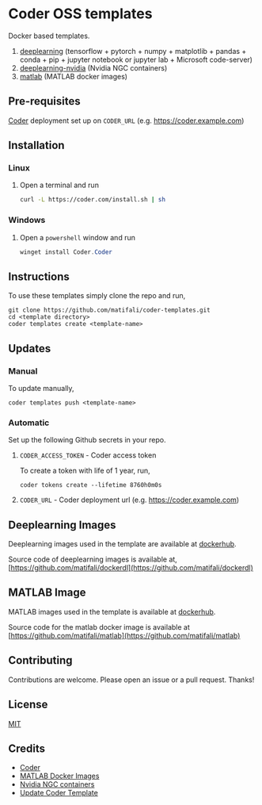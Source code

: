 # Coder OSS templates

Docker based templates.

1. [deeplearning](https://github.com/matifali/coder-templates/tree/master/deeplearning) (tensorflow + pytorch + numpy + matplotlib + pandas + conda + pip + jupyter notebook or jupyter lab + Microsoft code-server)
2. [deeplearning-nvidia](https://github.com/matifali/coder-templates/tree/master/deeplearning-nvidia) (Nvidia NGC containers)
3. [matlab](https://github.com/matifali/coder-templates/tree/master/matlab) (MATLAB docker images)

## Pre-requisites

[Coder](github.com/coder/coder) deployment set up on `CODER_URL` (e.g. https://coder.example.com)

## Installation

### Linux

1. Open a terminal and run

   ```bash
   curl -L https://coder.com/install.sh | sh
   ```

### Windows

1. Open a `powershell` window and run

   ```powershell
   winget install Coder.Coder
   ```

## Instructions

To use these templates simply clone the repo and run,

```console
git clone https://github.com/matifali/coder-templates.git
cd <template directory>
coder templates create <template-name>
```

## Updates

### Manual

To update manually,

```console
coder templates push <template-name>
```

### Automatic

Set up the following Github secrets in your repo.

1. `CODER_ACCESS_TOKEN` - Coder access token

   To create a token with life of 1 year, run,

   ```shell
   coder tokens create --lifetime 8760h0m0s
   ```

2. `CODER_URL` - Coder deployment url (e.g. https://coder.example.com)

## Deeplearning Images

Deeplearning images used in the template are available at [dockerhub](https://hub.docker.com/repository/docker/matifali/dockerdl).

Source code of deeplearning images is available at, [https://github.com/matifali/dockerdl](https://github.com/matifali/dockerdl)

## MATLAB Image

MATLAB images used in the template is available at [dockerhub](https://hub.docker.com/repository/docker/matifali/matlab).

Source code for the matlab docker image is available at [https://github.com/matifali/matlab](https://github.com/matifali/matlab)

## Contributing

Contributions are welcome. Please open an issue or a pull request. Thanks!

## License

[MIT](./LICENSE)

## Credits

- [Coder](https://github.com/coder/coder)
- [MATLAB Docker Images](https://hub.docker.com/r/matlab/matlab)
- [Nvidia NGC containers](https://ngc.nvidia.com/catalog/containers)
- [Update Coder Template](https://github.com/marketplace/actions/update-coder-template)
